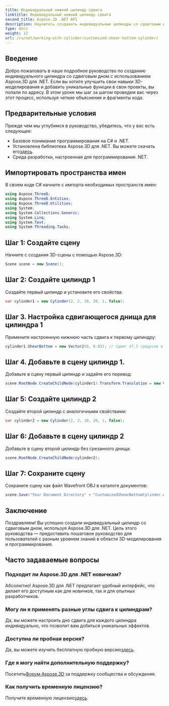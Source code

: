 ```yaml
---
title: Индивидуальный нижний цилиндр сдвига
linktitle: Индивидуальный нижний цилиндр сдвига
second_title: Aspose.3D .NET API
description: Научитесь создавать индивидуальные цилиндры со сдвиговым дном с помощью Aspose.3D для .NET с помощью нашего подробного пошагового руководства. Совершенствуйте свои навыки 3D-моделирования уже сегодня!
type: docs
weight: 12
url: /ru/net/working-with-cylinder/customized-shear-bottom-cylinder/
---
```

## Введение
Добро пожаловать в наше подробное руководство по созданию индивидуального цилиндра со сдвиговым дном с использованием Aspose.3D для .NET. Если вы хотите улучшить свои навыки 3D-моделирования и добавить уникальные функции в свои проекты, вы попали по адресу. В этом уроке мы шаг за шагом проведем вас через этот процесс, используя четкие объяснения и фрагменты кода.
## Предварительные условия
Прежде чем мы углубимся в руководство, убедитесь, что у вас есть следующее:
- Базовое понимание программирования на C# и .NET.
-  Установлена библиотека Aspose.3D для .NET. Вы можете скачать его[здесь](https://releases.aspose.com/3d/net/).
- Среда разработки, настроенная для программирования .NET.
## Импортировать пространства имен
В своем коде C# начните с импорта необходимых пространств имен:
```csharp
using Aspose.ThreeD;
using Aspose.ThreeD.Entities;
using Aspose.ThreeD.Utilities;
using System;
using System.Collections.Generic;
using System.Linq;
using System.Text;
using System.Threading.Tasks;
```
## Шаг 1: Создайте сцену
Начните с создания 3D-сцены с помощью Aspose.3D:
```csharp
Scene scene = new Scene();
```
## Шаг 2: Создайте цилиндр 1
Создайте первый цилиндр и установите его свойства:
```csharp
var cylinder1 = new Cylinder(2, 2, 10, 20, 1, false);
```
## Шаг 3. Настройка сдвигающегося днища для цилиндра 1
Примените настроенную нижнюю часть сдвига к первому цилиндру:
```csharp
cylinder1.ShearBottom = new Vector2(0, 0.83); // Сдвиг 47,5 градусов в плоскости xy (ось z)
```
## Шаг 4. Добавьте в сцену цилиндр 1.
Добавьте в сцену первый цилиндр и задайте его перевод:
```csharp
scene.RootNode.CreateChildNode(cylinder1).Transform.Translation = new Vector3(10, 0, 0);
```
## Шаг 5: Создайте цилиндр 2
Создайте второй цилиндр с аналогичными свойствами:
```csharp
var cylinder2 = new Cylinder(2, 2, 10, 20, 1, false);
```
## Шаг 6: Добавьте в сцену цилиндр 2
Добавьте в сцену второй цилиндр без срезанного днища:
```csharp
scene.RootNode.CreateChildNode(cylinder2);
```
## Шаг 7: Сохраните сцену
Сохраните сцену как файл Wavefront OBJ в каталоге документов:
```csharp
scene.Save("Your Document Directory" + "CustomizedShearBottomCylinder.obj", FileFormat.WavefrontOBJ);
```
## Заключение
Поздравляем! Вы успешно создали индивидуальный цилиндр со сдвиговым дном, используя Aspose.3D для .NET. Цель этого руководства — предоставить пошаговое руководство для пользователей с разным уровнем знаний в области 3D-моделирования и программирования.
## Часто задаваемые вопросы
### Подходит ли Aspose.3D для .NET новичкам?
Абсолютно! Aspose.3D для .NET предлагает удобный интерфейс, что делает его доступным как для новичков, так и для опытных разработчиков.
### Могу ли я применять разные углы сдвига к цилиндрам?
Да, вы можете настроить дно сдвига для каждого цилиндра индивидуально, что позволит вам добиться уникальных эффектов.
### Доступна ли пробная версия?
 Да, вы можете изучить бесплатную пробную версию[здесь](https://releases.aspose.com/).
### Где я могу найти дополнительную поддержку?
 Посетить[Форум Aspose.3D](https://forum.aspose.com/c/3d/18) за поддержку сообщества и обсуждения.
### Как получить временную лицензию?
Получите временную лицензию[здесь](https://purchase.aspose.com/temporary-license/).